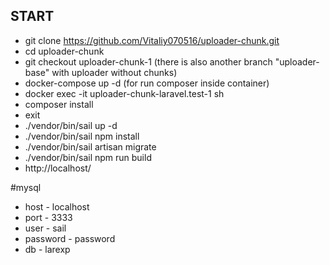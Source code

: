 ## START

- git clone https://github.com/Vitaliy070516/uploader-chunk.git
- cd uploader-chunk
- git checkout uploader-chunk-1 (there is also another branch "uploader-base" with uploader without chunks)
- docker-compose up -d (for run composer inside container)
- docker exec -it uploader-chunk-laravel.test-1 sh
- composer install
- exit
- ./vendor/bin/sail up -d
- ./vendor/bin/sail npm install
- ./vendor/bin/sail artisan migrate
- ./vendor/bin/sail npm run build
- http://localhost/

#mysql
- host - localhost
- port - 3333
- user - sail
- password - password
- db - larexp
